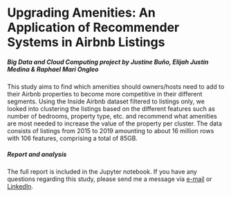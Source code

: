 # Upgrading Amenities: An Application of Recommender Systems in Airbnb Listings
##### Big Data and Cloud Computing project by Justine Bu&ntilde;o, Elijah Justin Medina & Raphael Mari Ongleo

This study aims to find which amenities should owners/hosts need to add to their Airbnb properties to become more competitive in their different segments. Using the Inside Airbnb dataset filtered to listings only, we looked into clustering the listings based on the different features such as number of bedrooms, property type, etc. and recommend what amenities are most needed to increase the value of the property per cluster. The data consists of listings from 2015 to 2019 amounting to about 16 million rows with 106 features, comprising a total of 85GB.

##### Report and analysis

The full report is included in the Jupyter notebook. If you have any questions regarding this study, please send me a message via <a href="mailto:elijahjustinmedina@gmail.com">e-mail</a> or <a href="https://www.linkedin.com/in/elijah-justin-medina/">LinkedIn</a>.

